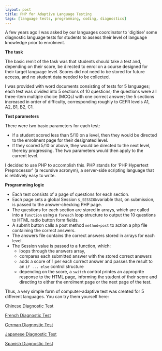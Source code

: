 ```yaml
---
layout: post
title: PHP for Adaptive Language Testing
tags: [language tests, programming, coding, diagnostics]
---
```


A few years ago I was asked by our languages coordinator to 'digitise' some diagnostic language tests for students to assess their level of language knowledge prior to enrolment. 

**The task**

The basic remit of the task was that students should take a test and, depending on their score, be directed to enrol on a course designed for their target language level. Scores did not need to be stored for future access, and no student data needed to be collected.

I was provided with word documents consisting of tests for 5 languages; each test was divided into 5 sections of 10 questions; the questions were all three-item multiple choice (MCQs) with one correct answer; the 5 sections increased in order of difficulty, corresponding roughly to CEFR levels A1, A2, B1, B2, C1. 

**Test parameters**

There were two basic parameters for each test: 

- If a student scored less than 5/10 on a level, then they would be directed to the enrolment page for their designated level. 
- If they scored 5/10 or above, they would be directed to the next level, thereby progressing. The two parameters would then apply to the current level.

I decided to use PHP to accomplish this. PHP stands for 'PHP Hypertext Preprocessor' (a recursive acronym),  a server-side scripting language that is relatively easy to write.

**Programming logic**

- Each test consists of a page of questions for each section. 
- Each page sets a global Session <code>$_SESSION</code>variable that, on submission, is passed to the answer-checking PHP page.
- The questions for each section are stored in arrays, which are called into a <code>function</code> using a <code>foreach</code> loop structure to output the 10 questions to HTML radio button form fields. 
- A submit button calls a post method <code>method=post</code> to action a php file containing the correct answers. 
- The answers file contains the correct answers stored in arrays for each level. 
- The Session value is passed to a function, which:
  - loops through the answers array, 
  - compares each submitted answer with the stored correct answers
  - adds a score of 1 per each correct answer and passes the result to an <code>if ... else</code> control structure
  - depending on the score, a <code>switch</code> control printes an approprite response to the HTML page, informing the student of their score and directing to either the enrolment page or the next page of the test. 

Thus, a very simple form of computer-adaptive test was created for 5 different languages. You can try them yourself here:

[Chinese Diagnostic Test](http://qmlanguagecentre.on-rev.com/placement-tests/chinese/start.php)

[French Diagnostic Test](http://qmlanguagecentre.on-rev.com/placement-tests/french/start.php)

[German Diagnostic Test](http://qmlanguagecentre.on-rev.com/placement-tests/german/start.php)

[Japanese Diagnostic Test](http://qmlanguagecentre.on-rev.com/placement-tests/japanese/start.php)

[Spanish Diagnostic Test](http://qmlanguagecentre.on-rev.com/placement-tests/spanish/start.php)
